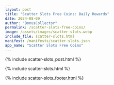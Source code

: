 ```yaml
---
layout: post
title: "Scatter Slots Free Coins: Daily Rewards"
date: 2024-08-09
author: "BonusCollector"
permalink: /scatter-slots-free-coins/
image: /assets/images/scatter-slots.webp
include_file: scatter-slots.html
manifest: /manifests/scatter-slots.json
app_name: "Scatter Slots Free Coins"
---
```


{% include scatter-slots_post.html %}

{% include scatter-slots.html %}

{% include scatter-slots_footer.html %}